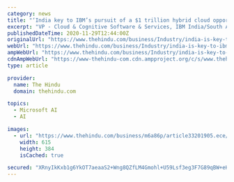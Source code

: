 ```yaml
---
category: news
title: "‘India key to IBM’s pursuit of a $1 trillion hybrid cloud opportunity’"
excerpt: "VP - Cloud & Cognitive Software & Services, IBM India/South Asia. Edited excerpts: What are the changes IBM India may go through to align itself with the company’s newly accelerated global shift ..."
publishedDateTime: 2020-11-29T12:44:00Z
originalUrl: "https://www.thehindu.com/business/Industry/india-is-key-to-ibms-pursuit-of-a1-trillion-hybrid-cloud-opportunity/article33201906.ece"
webUrl: "https://www.thehindu.com/business/Industry/india-is-key-to-ibms-pursuit-of-a1-trillion-hybrid-cloud-opportunity/article33201906.ece"
ampWebUrl: "https://www.thehindu.com/business/Industry/india-is-key-to-ibms-pursuit-of-a1-trillion-hybrid-cloud-opportunity/article33201906.ece/amp/"
cdnAmpWebUrl: "https://www-thehindu-com.cdn.ampproject.org/c/s/www.thehindu.com/business/Industry/india-is-key-to-ibms-pursuit-of-a1-trillion-hybrid-cloud-opportunity/article33201906.ece/amp/"
type: article

provider:
  name: The Hindu
  domain: thehindu.com

topics:
  - Microsoft AI
  - AI

images:
  - url: "https://www.thehindu.com/business/m6a86p/article33201905.ece/ALTERNATES/LANDSCAPE_615/TH29BUIBM"
    width: 615
    height: 384
    isCached: true

secured: "XRnyIkKxb1g6YkOT7aeaaS2+Wng8QZfLM4Gmohl+U59Lsf3eg3F7G89qBW+eHPIE5Mg+f493l3RRMBjMYBYsAQRstby/8o82sS1A7F2Ez39GK1DISm5auDGa4Hg43JvTnjbmcKTlzujXMKROxwS86mnl2mFhZGtVHYMpb0G/BWGBUkHuF/RUqsm5uIfnp3XE67hy7LK3WVRA1RSc7I0+a7FLZGRpkisKsJ+VbBfEpuxgaoeddGC0OccPVBA0KTc5T+MUYe7nm7PJJrU+PrbvXp0lnAQoWb7zAkRbEcNoA0c5Kv9rh6lYx0O+tBbshnLmoix0WJoY18Vg4mr0m2zqm5DVjZJUc5E2JR6ZCI2amDA=;kTaqoFqsn3edItmIlbn6ow=="
---
```


